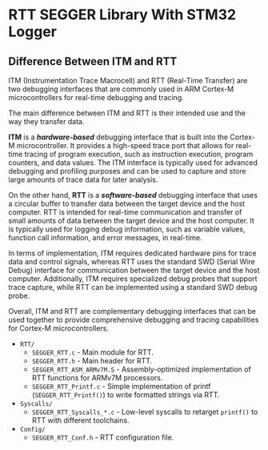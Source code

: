 # RTT SEGGER Library With STM32 Logger

## Difference Between ITM and RTT
ITM (Instrumentation Trace Macrocell) and RTT (Real-Time Transfer) are two debugging interfaces that are commonly used in ARM Cortex-M microcontrollers for real-time debugging and tracing.

The main difference between ITM and RTT is their intended use and the way they transfer data.

**ITM** is a **_hardware-based_** debugging interface that is built into the Cortex-M microcontroller. It provides a high-speed trace port that allows for real-time tracing of program execution, such as instruction execution, program counters, and data values. The ITM interface is typically used for advanced debugging and profiling purposes and can be used to capture and store large amounts of trace data for later analysis.

On the other hand, **RTT** is a **_software-based_** debugging interface that uses a circular buffer to transfer data between the target device and the host computer. RTT is intended for real-time communication and transfer of small amounts of data between the target device and the host computer. It is typically used for logging debug information, such as variable values, function call information, and error messages, in real-time.

In terms of implementation, ITM requires dedicated hardware pins for trace data and control signals, whereas RTT uses the standard SWD (Serial Wire Debug) interface for communication between the target device and the host computer. Additionally, ITM requires specialized debug probes that support trace capture, while RTT can be implemented using a standard SWD debug probe.

Overall, ITM and RTT are complementary debugging interfaces that can be used together to provide comprehensive debugging and tracing capabilities for Cortex-M microcontrollers.

  * `RTT/`
    * `SEGGER_RTT.c`               - Main module for RTT.
    * `SEGGER_RTT.h`               - Main header for RTT.
    * `SEGGER_RTT_ASM_ARMv7M.S`    - Assembly-optimized implementation of RTT functions for ARMv7M processors.
    * `SEGGER_RTT_Printf.c`        - Simple implementation of printf (`SEGGER_RTT_Printf()`) to write formatted strings via RTT.
  * `Syscalls/`
    * `SEGGER_RTT_Syscalls_*.c`    - Low-level syscalls to retarget `printf()` to RTT with different toolchains.
  * `Config/`
    * `SEGGER_RTT_Conf.h`          - RTT configuration file.